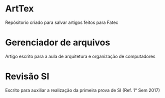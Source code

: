 # ArtTex
Repósitorio criado para salvar artigos feitos para Fatec

# Gerenciador de arquivos
Artigo escrito para a aula de arquitetura e organização de computadores

# Revisão SI
Escrito para auxiliar a realização da primeira prova de SI (Ref. 1° Sem 2017)
